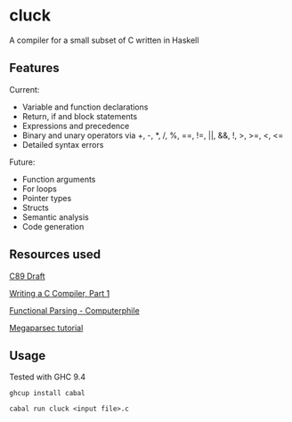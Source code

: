 # cluck

A compiler for a small subset of C written in Haskell

## Features

Current:

- Variable and function declarations
- Return, if and block statements
- Expressions and precedence
- Binary and unary operators via +, -, \*, /, %, ==, !=, ||, &&, !, >, >=, <, <=
- Detailed syntax errors

Future:

- Function arguments
- For loops
- Pointer types
- Structs
- Semantic analysis
- Code generation

## Resources used

[C89 Draft](https://port70.net/%7Ensz/c/c89/c89-draft.html)

[Writing a C Compiler, Part 1](https://norasandler.com/2017/11/29/Write-a-Compiler.html)

[Functional Parsing - Computerphile](https://www.youtube.com/watch?v=dDtZLm7HIJs)

[Megaparsec tutorial](https://markkarpov.com/tutorial/megaparsec.html)

## Usage

Tested with GHC 9.4

```
ghcup install cabal
```

```
cabal run cluck <input file>.c
```
